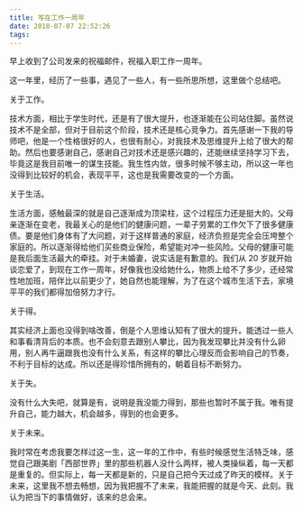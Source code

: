 ```yaml
---
title: 写在工作一周年
date: 2018-07-07 22:52:26
tags:
---
```


早上收到了公司发来的祝福邮件，祝福入职工作一周年。

这一年里，经历了一些事，遇见了一些人，有一些所思所想，这里做个总结吧。

关于工作。                               

技术方面，相比于学生时代，还是有了很大提升，也逐渐能在公司站住脚。虽然说技术不是全部，但对于目前这个阶段，技术还是核心竞争力。首先感谢一下我的导师吧，他是一个性格很好的人，也很有耐心，对我技术及思维提升上给了很大的帮助。然后也要感谢自己，感谢自己对技术还是感兴趣的，还能继续坚持学习下去，毕竟这是我目前唯一的谋生技能。我生性内敛，很多时候不够主动，所以这一年也没得到比较好的机会，表现平平，这也是我需要改变的一个方面。

关于生活。

生活方面，感触最深的就是自己逐渐成为顶梁柱，这个过程压力还是挺大的。父母亲逐渐在变老，我最关心的是他们的健康问题，一辈子劳累的工作欠下了很多健康债。要是他们身体有了大问题，对于这样普通的家庭，经济负担是完全会压垮整个家庭的。所以逐渐得给他们买些商业保险，希望能对冲一些风险。父母的健康可能是我后面生活最大的牵挂。对于未婚妻，说实话是有歉意的。我们从 20 岁就开始谈恋爱了，到现在工作一周年，好像我也没给她什么，物质上给不了多少，还经常性地加班，陪伴比以前更少了，她自然也能理解，为了在这个城市生活下去，家境平平的我们都得加倍努力才行。

关于得。

其实经济上面也没得到啥改善，倒是个人思维认知有了很大的提升。能透过一些人和事看清背后的本质。也不会刻意去跟别人攀比，因为我发现攀比并没有什么卵用，别人再牛逼跟我也没有什么关系，有这样的攀比心理反而会影响自己的节奏，不利于目标的达成。所以还是得珍惜所拥有的，朝着目标不断努力。

关于失。

没有什么大失吧，就算是有，说明是我没能力得到，那些也暂时不属于我。唯有提升自己，能力越大，机会越多，得到的也会更多。

关于未来。

我时常在考虑我要怎样过这一生，这一年的工作中，有些时候感觉生活特乏味，感觉自己跟美剧「西部世界」里的那些机器人没什么两样，被人类操纵着，每一天都是重复的。但实际上，每一天都是新的，只是自己把今天过成了昨天的模样。关于未来，这里我不想去畅想，因为我把握不了未来，我能把握的就是今天、此刻。我认为把当下的事情做好，该来的总会来。